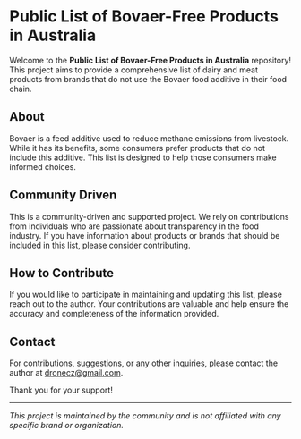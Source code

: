 # Public List of Bovaer-Free Products in Australia

Welcome to the **Public List of Bovaer-Free Products in Australia** repository! This project aims to provide a comprehensive list of dairy and meat products from brands that do not use the Bovaer food additive in their food chain.

## About

Bovaer is a feed additive used to reduce methane emissions from livestock. While it has its benefits, some consumers prefer products that do not include this additive. This list is designed to help those consumers make informed choices.

## Community Driven

This is a community-driven and supported project. We rely on contributions from individuals who are passionate about transparency in the food industry. If you have information about products or brands that should be included in this list, please consider contributing.

## How to Contribute

If you would like to participate in maintaining and updating this list, please reach out to the author. Your contributions are valuable and help ensure the accuracy and completeness of the information provided.

## Contact

For contributions, suggestions, or any other inquiries, please contact the author at dronecz@gmail.com.

Thank you for your support!

---

*This project is maintained by the community and is not affiliated with any specific brand or organization.*
